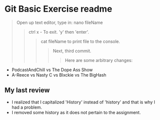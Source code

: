 # Git Basic Exercise readme #

> Open up text editor, type in: nano fileName
>> ctrl x - To exit. 'y' then 'enter'.
>>> cat fileName to print file to the console.
>>>> Next, third commit.
>>>>> Here are some arbitrary changes:

- PodcastAndChill vs The Dope Ass Show
- A-Reece vs Nasty C vs Blxckie vs The BigHash

## My last review ##

- I realized that I capitalized 'History' instead of 'history' and that is why I had a problem.
- I removed some history as it does not pertain to the assignment.

